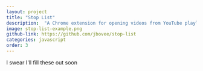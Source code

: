 ```yaml
---
layout: project
title: "Stop List"
description:  "A Chrome extension for opening videos from YouTube playlists with the playlist pieces of the url removed"
image: stop-list-example.png
github-link: https://github.com/jbovee/stop-list
categories: javascript
order: 3
---
```


I swear I'll fill these out soon